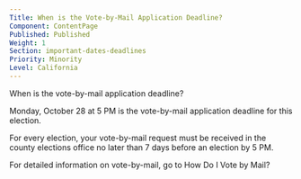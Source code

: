 ```yaml
---
Title: When is the Vote-by-Mail Application Deadline?
Component: ContentPage
Published: Published
Weight: 1
Section: important-dates-deadlines
Priority: Minority
Level: California
---
```


When is the vote-by-mail application deadline?

Monday, October 28 at 5 PM is the vote-by-mail application deadline for this election.

For every election, your vote-by-mail request must be received in the county elections office no later than 7 days before an election by 5 PM.

For detailed information on vote-by-mail, go to How Do I Vote by Mail? 

